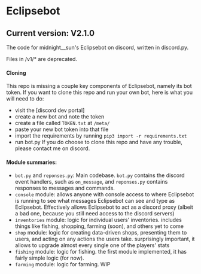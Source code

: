 # Eclipsebot 
## Current version: V2.1.0
The code for midnight__sun's Eclipsebot on discord, written in discord.py.

Files in /v1/* are deprecated.

#### Cloning
This repo is missing a couple key components of Eclipsebot, namely its bot token. If you want to clone this repo and run your own bot, here is what you will need to do:
- visit the [discord dev portal]
- create a new bot and note the token
- create a file called `TOKEN.txt` at `/meta/`
- paste your new bot token into that file
- import the requirements by running `pip3 import -r requirements.txt`
- run bot.py
If you do choose to clone this repo and have any trouble, please contact me on discord.

#### Module summaries:
- `bot.py` and `reponses.py`: Main codebase. `bot.py` contains the discord event handlers, such as `on_message`, and `reponses.py` contains responses to messages and commands.
- `console` module: allows anyone with console access to where Eclipsebot is running to see what messages Eclipsebot can see and type as Eclipsebot. Effectively allows Eclipsebot to act as a discord proxy (albeit a bad one, because you still need access to the discord servers)
- `inventories` module: logic for individual users' inventories. includes things like fishing, shopping, farming (soon), and others yet to come
- `shop` module: logic for creating data-driven shops, presenting them to users, and acting on any actions the users take. surprisingly important, it allows to upgrade almost every single one of the players' stats
- `fishing` module: logic for fishing. the first module implemented, it has fairly simple logic (for now).
- `farming` module: logic for farming. WIP